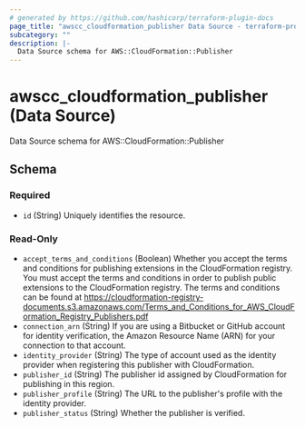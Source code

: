 ```yaml
---
# generated by https://github.com/hashicorp/terraform-plugin-docs
page_title: "awscc_cloudformation_publisher Data Source - terraform-provider-awscc"
subcategory: ""
description: |-
  Data Source schema for AWS::CloudFormation::Publisher
---
```


# awscc_cloudformation_publisher (Data Source)

Data Source schema for AWS::CloudFormation::Publisher



<!-- schema generated by tfplugindocs -->
## Schema

### Required

- `id` (String) Uniquely identifies the resource.

### Read-Only

- `accept_terms_and_conditions` (Boolean) Whether you accept the terms and conditions for publishing extensions in the CloudFormation registry. You must accept the terms and conditions in order to publish public extensions to the CloudFormation registry. The terms and conditions can be found at https://cloudformation-registry-documents.s3.amazonaws.com/Terms_and_Conditions_for_AWS_CloudFormation_Registry_Publishers.pdf
- `connection_arn` (String) If you are using a Bitbucket or GitHub account for identity verification, the Amazon Resource Name (ARN) for your connection to that account.
- `identity_provider` (String) The type of account used as the identity provider when registering this publisher with CloudFormation.
- `publisher_id` (String) The publisher id assigned by CloudFormation for publishing in this region.
- `publisher_profile` (String) The URL to the publisher's profile with the identity provider.
- `publisher_status` (String) Whether the publisher is verified.


